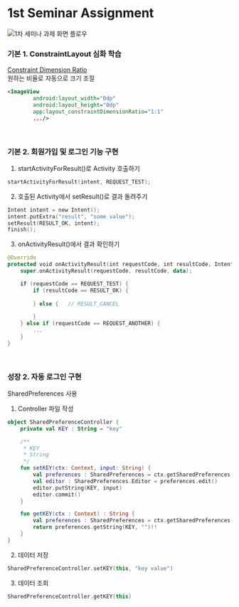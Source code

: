 # 1st Seminar Assignment
<img alt="1차 세미나 과제 화면 플로우" src="https://user-images.githubusercontent.com/38368820/79688897-5cab8b80-828c-11ea-9b1d-2627eb60c434.png">

### 기본 1. ConstraintLayout 심화 학습

[Constraint Dimension Ratio](https://constraintlayout.com/basics/dimensions.html)<br/>
원하는 비율로 자동으로 크기 조절

```xml
<ImageView
        android:layout_width="0dp"
        android:layout_height="0dp"
        app:layout_constraintDimensionRatio="1:1"
        .../>
```

<br/>

### 기본 2. 회원가입 및 로그인 기능 구현
1. startActivityForResult()로 Activity 호출하기
```kotlin
startActivityForResult(intent, REQUEST_TEST);
```

2. 호출된 Activity에서 setResult()로 결과 돌려주기
```kotlin
Intent intent = new Intent();
intent.putExtra("result", "some value");
setResult(RESULT_OK, intent);
finish();
```

3. onActivityResult()에서 결과 확인하기
```kotlin
@Override
protected void onActivityResult(int requestCode, int resultCode, Intent data) {
    super.onActivityResult(requestCode, resultCode, data);

    if (requestCode == REQUEST_TEST) {
        if (resultCode == RESULT_OK) {
            
        } else {   // RESULT_CANCEL
            
        }
    } else if (requestCode == REQUEST_ANOTHER) {
        ...
    }
}
```

<br/>

### 성장 2. 자동 로그인 구현
SharedPreferences 사용<br/>
1. Controller 파일 작성
```kotlin
object SharedPreferenceController {
    private val KEY : String = "key"

    /**
     * KEY
     * String
     */
    fun setKEY(ctx: Context, input: String) {
        val preferences : SharedPreferences = ctx.getSharedPreferences(KEY, Context.MODE_PRIVATE)
        val editor : SharedPreferences.Editor = preferences.edit()
        editor.putString(KEY, input)
        editor.commit()
    }

    fun getKEY(ctx : Context) : String {
        val preferences : SharedPreferences = ctx.getSharedPreferences(KEY, Context.MODE_PRIVATE)
        return preferences.getString(KEY, "")!!
    }
}
```
2. 데이터 저장 
```kotlin
SharedPreferenceController.setKEY(this, "key value")
```
3. 데이터 조회
```kotlin
SharedPreferenceController.getKEY(this)
```

